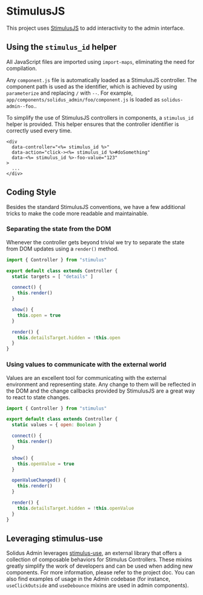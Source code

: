 # StimulusJS

This project uses [StimulusJS](https://stimulusjs.org) to add interactivity to the admin interface.

## Using the `stimulus_id` helper

All JavaScript files are imported using `import-maps`, eliminating the need for compilation.

Any `component.js` file is automatically loaded as a StimulusJS controller. The component path is used as the identifier, which is achieved by using `parameterize` and replacing `/` with `--`.
For example, `app/components/solidus_admin/foo/component.js` is loaded as `solidus-admin--foo`..

To simplify the use of StimulusJS controllers in components, a `stimulus_id` helper is provided.
This helper ensures that the controller identifier is correctly used every time.

```erb
<div
  data-controller="<%= stimulus_id %>"
  data-action="click-><%= stimulus_id %>#doSomething"
  data-<%= stimulus_id %>-foo-value="123"
>
  ...
</div>
```

## Coding Style

Besides the standard StimulusJS conventions, we have a few additional tricks to make the code more readable and maintainable.

### Separating the state from the DOM

Whenever the controller gets beyond trivial we try to separate the state from DOM updates using a `render()` method.

```js
import { Controller } from "stimulus"

export default class extends Controller {
  static targets = [ "details" ]

  connect() {
    this.render()
  }

  show() {
    this.open = true
  }

  render() {
    this.detailsTarget.hidden = !this.open
  }
}
```

### Using values to communicate with the external world

Values are an excellent tool for communicating with the external environment and representing state.
Any change to them will be reflected in the DOM and the change callbacks provided by StimulusJS are a great way to react to state changes.

```js
import { Controller } from "stimulus"

export default class extends Controller {
  static values = { open: Boolean }

  connect() {
    this.render()
  }

  show() {
    this.openValue = true
  }

  openValueChanged() {
    this.render()
  }

  render() {
    this.detailsTarget.hidden = !this.openValue
  }
}
```

## Leveraging stimulus-use

Solidus Admin leverages [stimulus-use](https://github.com/stimulus-use/stimulus-use/), an external library that offers a collection of composable behaviors for Stimulus Controllers. These mixins greatly simplify the work of developers and can be used when adding new components.
For more information, please refer to the project doc. You can also find examples of usage in the Admin codebase (for instance, `useClickOutside` and `useDebounce` mixins are used in admin components).
